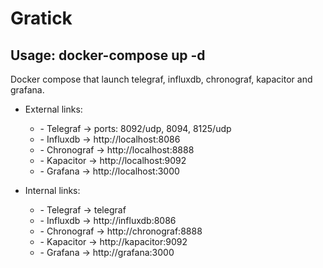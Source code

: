 # Gratick

## Usage: docker-compose up -d

Docker compose that launch telegraf, influxdb, chronograf, kapacitor and grafana.
<ul>
  <li>External links:</li>
<ul>
<li>- Telegraf   ->  ports: 8092/udp, 8094, 8125/udp</li>
<li>- Influxdb   ->  http://localhost:8086</li>
<li>- Chronograf ->  http://localhost:8888</li>
<li>- Kapacitor  ->  http://localhost:9092</li>
<li>- Grafana    ->  http://localhost:3000</li>
</ul>
</ul>
<ul>
  <li>Internal links:</li>
<ul>
<li>- Telegraf   ->  telegraf</li>
<li>- Influxdb   ->  http://influxdb:8086</li>
<li>- Chronograf ->  http://chronograf:8888</li>
<li>- Kapacitor  ->  http://kapacitor:9092</li>
<li>- Grafana    ->  http://grafana:3000</li>
</ul>
</ul>




